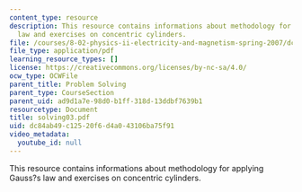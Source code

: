 ```yaml
---
content_type: resource
description: This resource contains informations about methodology for applying Gauss?s
  law and exercises on concentric cylinders.
file: /courses/8-02-physics-ii-electricity-and-magnetism-spring-2007/dc84ab49c12520f6d4a043106ba75f91_solving03.pdf
file_type: application/pdf
learning_resource_types: []
license: https://creativecommons.org/licenses/by-nc-sa/4.0/
ocw_type: OCWFile
parent_title: Problem Solving
parent_type: CourseSection
parent_uid: ad9d1a7e-98d0-b1ff-318d-13ddbf7639b1
resourcetype: Document
title: solving03.pdf
uid: dc84ab49-c125-20f6-d4a0-43106ba75f91
video_metadata:
  youtube_id: null
---
```

This resource contains informations about methodology for applying Gauss?s law and exercises on concentric cylinders.
